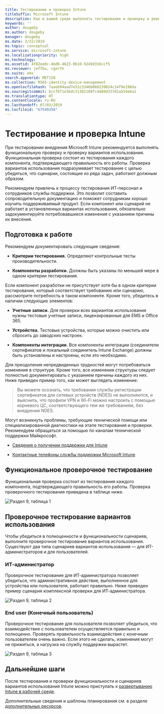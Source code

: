 ```yaml
---
title: Тестирование и проверка Intune
titleSuffix: Microsoft Intune
description: Как в вашей среде выполнять тестирование и проверку в решении Intune, существующем только в облаке.
keywords: ''
author: dougeby
ms.author: dougeby
manager: dougeby
ms.date: 3/22/2019
ms.topic: conceptual
ms.service: microsoft-intune
ms.localizationpriority: high
ms.technology: ''
ms.assetid: 4f82ee0c-4bd6-4623-9b10-9249d316ccf5
ms.reviewer: jeffbu, cgerth
ms.suite: ems
search.appverid: MET150
ms.collection: M365-identity-device-management
ms.openlocfilehash: 7aaeb94aad7e31c3346b088239024c14f9e190da
ms.sourcegitcommit: bccfbf1e3bdc31382189fc4489d337d1a554e6a1
ms.translationtype: HT
ms.contentlocale: ru-RU
ms.lasthandoff: 07/03/2019
ms.locfileid: "67549358"
---
```

# <a name="intune-testing-and-validation"></a>Тестирование и проверка Intune

При тестировании внедрения Microsoft Intune рекомендуется выполнять функциональную проверку и проверку вариантов использования. Функциональная проверка состоит из тестирования каждого компонента, подтверждающего правильность его работы. Проверка вариантов использования подразумевает тестирование с целью убедиться, что сценарии, состоящие из ряда задач, работают должным образом. 

Рекомендуем привлечь к процессу тестирования ИТ-персонал и сотрудников службы поддержки. Это позволит составить сопроводительную документацию и поможет сотрудникам хорошо изучить поддерживаемый продукт. Если компонент или сценарий не работает в установленных вариантах использования, обязательно задокументируйте потребовавшиеся изменения с указанием причины их внесения.

## <a name="before-you-begin"></a>Подготовка к работе

Рекомендуем документировать следующие сведения:

- **Критерии тестирования.** Определяют контрольные тесты производительности.

- **Компоненты разработки.** Должны быть указаны по меньшей мере в одном критерии тестирования.

Если компонент разработки не присутствует хотя бы в одном критерии тестирования, который соответствует требованию или сценарию, рассмотрите потребность в таком компоненте. Кроме того, убедитесь в наличии следующих элементов:

- **Учетные записи.** Для проверки всех вариантов использования нужны тестовые учетные записи, лицензированные для EMS и Office 365.

- **Устройства.** Тестовые устройства, которые можно очистить или сбросить до заводских настроек.

- **Компоненты интеграции.** Все компоненты интеграции (соединители сертификатов и локальный соединитель Intune Exchange) должны быть установлены и настроены, если это необходимо.

Для преодоления непредвиденных трудностей могут потребоваться изменения в структуре. Кроме того, все изменения структуры следует полностью документировать с указанием причины каждого из них. Ниже приведен пример того, как может выглядеть изменение:

<blockquote>Вы можете осознать, что требования службы регистрации сертификатов для сетевых устройств (NDES) не выполняются, и выяснить, что профили VPN и Wi-Fi можно настроить с помощью корневого ЦС, соответствующего тем же требованиям, без внедрения NDES.</blockquote>

Могут возникнуть проблемы, требующие технической помощи или специализированной диагностики на этапе тестирования и проверки. Рекомендуем обращаться за помощью по каналам технической поддержки Майкрософт.

- [Сведения о получении поддержки для Intune](get-support.md)

- [Контактные телефоны службы поддержки Microsoft Intune](get-support.md)

## <a name="functional-validation-testing"></a>Функциональное проверочное тестирование

Функциональная проверка состоит из тестирования каждого компонента, подтверждающего правильность его работы. Проверка проверочного тестирования приведена в таблице ниже.

![Раздел 9, таблица 1](./media/section-9-image-1-table.PNG)

## <a name="use-case-validation-testing"></a>Проверочное тестирование вариантов использования

Чтобы убедиться в полноценности и функциональности сценариев, выполните проверочное тестирование вариантов использования. Существуют два типа сценариев вариантов использования — для ИТ-администраторов и для пользователей.

### <a name="it-admin"></a>ИТ-администратор

Проверочное тестирование для ИТ-администратора позволяет убедиться, что административное действие, выполненное для устройства или пользователя, работает правильно. Ниже приведен пример сценария комплексной проверки для ИТ-администратора.

![Раздел 9, таблица 2](./media/section-9-image-2-table.PNG)

### <a name="end-user"></a>End user (Конечный пользователь)

Проверочное тестирование для пользователя позволяет убедиться, что взаимодействие с пользователем осуществляется правильно и полноценно. Проверять правильность взаимодействия с конечным пользователем очень важно. Если этого не сделать, изменения могут не прижиться, а нагрузка на службу поддержки вырастет.

![Раздел 9, таблица 3](./media/section-9-image-3-table.PNG)

## <a name="next-steps"></a>Дальнейшие шаги

После тестирования и проверки функциональности и сценариев вариантов использования Intune можно приступать к [развертыванию Intune в рабочей среде](planning-guide-rollout-plan.md).

Дополнительные сведения и шаблоны планирования см. в разделе [дополнительных ресурсов](planning-guide-resources.md).
